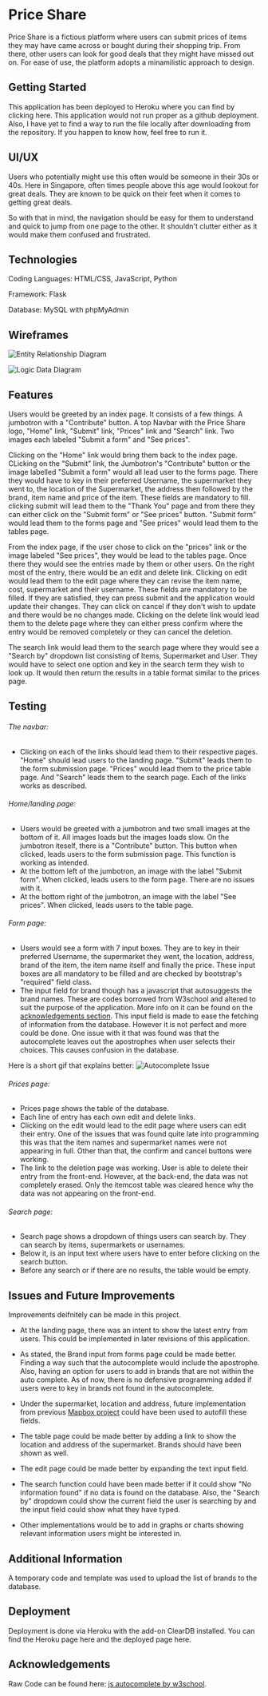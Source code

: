 # Price Share
Price Share is a fictious platform where users can submit prices of items they may have came across or bought during their shopping trip. From there, other users can look for good deals that they might have missed out on. For ease of use, the platform adopts a minamilistic approach to design. 

## Getting Started

This application has been deployed to Heroku where you can find by clicking here. This application would not run proper as a github deployment. Also, I have yet to find a way to run the file locally after downloading from the repository. If you happen to know how, feel free to run it. 

## UI/UX

Users who potentially might use this often would be someone in their 30s or 40s. Here in Singapore, often times people above this age would lookout for great deals. They are known to be quick on their feet when it comes to getting great deals. 

So with that in mind, the navigation should be easy for them to understand and quick to jump from one page to the other. It shouldn't clutter either as it would make them confused and frustrated.

## Technologies

Coding Languages: HTML/CSS, JavaScript, Python

Framework: Flask

Database: MySQL with phpMyAdmin

## Wireframes

![Entity Relationship Diagram](https://github.com/muhdarifrawi/supermarket-price-sharing/blob/master/wireframes/Project%203%20ER%20Diagram.png)

![Logic Data Diagram](https://github.com/muhdarifrawi/supermarket-price-sharing/blob/master/wireframes/Project%203%20Logic%20Diagram.png)

## Features

Users would be greeted by an index page. It consists of a few things. A jumbotron with a "Contribute" button. A top Navbar with the Price Share logo, "Home" link, "Submit" link, "Prices" link and "Search" link. Two images each labeled "Submit a form" and "See prices". 

Clicking on the "Home" link would bring them back to the index page. CLicking on the "Submit" link, the Jumbotron's "Contribute" button or the image labelled "Submit a form" would all lead user to the forms page. There they would have to key in their preferred Username, the supermarket they went to, the location of the Supermarket, the address then followed by the brand, item name and price of the item. These fields are mandatory to fill. clicking submit will lead them to the "Thank You" page and from there they can either click on the "Submit form" or "See prices" button. "Submit form" would lead them to the forms page and "See prices" would lead them to the tables page.

From the index page, if the user chose to click on the "prices" link or the image labeled "See prices", they would be lead to the tables page. Once there they would see the entries made by them or other users. On the right most of the entry, there would be an edit and delete link. Clicking on edit would lead them to the edit page where they can revise the item name, cost, supermarket and their username. These fields are mandatory to be filled. If they are satisfied, they can press submit and the application would update their changes. They can click on cancel if they don't wish to update and there would be no changes made. Clicking on the delete link would lead them to the delete page where they can either press confirm where the entry would be removed completely or they can cancel the deletion. 

The search link would lead them to the search page where they would see a "Search by" dropdown list consisting of Items, Supermarket and User. They would have to select one option and key in the search term they wish to look up. It would then return the results in a table format similar to the prices page.

## Testing

###### The navbar:
- Clicking on each of the links should lead them to their respective pages. "Home" should lead users to the landing page. "Submit" leads them to the form submission page. "Prices" would lead them to the price table page. And "Search" leads them to the search page. Each of the links works as described. 

###### Home/landing page: 
- Users would be greeted with a jumbotron and two small images at the bottom of it. All images loads but the images loads slow. On the jumbotron iteself, there is a "Contribute" button. This button when clicked, leads users to the form submission page. This function is working as intended. 
- At the bottom left of the jumbotron, an image with the label "Submit form". When clicked, leads users to the form page. There are no issues with it. 
- At the bottom right of the jumbotron, an image with the label "See prices". When clicked, leads users to the table page. 

###### Form page: 
- Users would see a form with 7 input boxes. They are to key in their preferred Username, the supermarket they went, the location, address, brand of the item, the item name itself and finally the price. These input boxes are all mandatory to be filled and are checked by bootstrap's "required" field class. 
 - The input field for brand though has a javascript that autosuggests the brand names. These are codes borrowed from W3school and altered to suit the purpose of the application. More info on it can be found on the [acknowledgements section](https://github.com/muhdarifrawi/supermarket-price-sharing/blob/master/README.md#acknowledgements). This input field is made to ease the fetching of information from the database. However it is not perfect and more could be done. One issue with it that was found was that the autocomplete leaves out the apostrophes when user selects their choices. This causes confusion in the database. 
 
 Here is a short gif that explains better:
 ![Autocomplete Issue](https://github.com/muhdarifrawi/supermarket-price-sharing/blob/master/wireframes/videos/Autocomplete%20Issues.gif)
 
 ###### Prices page: 
 - Prices page shows the table of the database. 
 - Each line of entry has each own edit and delete links. 
 - Clicking on the edit would lead to the edit page where users can edit their entry. One of the issues that was found quite late into programming this was that the item names and supermarket names were not appearing in full. Other than that, the confirm and cancel buttons were working. 
 - The link to the deletion page was working. User is able to delete their entry from the front-end. However, at the back-end, the data was not completely erased. Only the itemcost table was cleared hence why the data was not appearing on the front-end. 
 
 ###### Search page: 
 - Search page shows a dropdown of things users can search by. They can search by items, supermarkets or usernames. 
 - Below it, is an input text where users have to enter before clicking on the search button. 
 - Before any search or if there are no results, the table would be empty. 
 
 ## Issues and Future Improvements
 
 Improvements deifnitely can be made in this project. 
 
 - At the landing page, there was an intent to show the latest entry from users. This could be implemented in later revisions of this application. 
 
 - As stated, the Brand input from forms page could be made better. Finding a way such that the autocomplete would include the apostrophe. Also, having an option for users to add in brands that are not within the auto complete. As of now, there is no defensive programming added if users were to key in brands not found in the autocomplete. 
 
 - Under the supermarket, location and address, future implementation from previous [Mapbox project](https://github.com/muhdarifrawi/foursquare_mapboxgl) could have been used to autofill these fields.
 
 - The table page could be made better by adding a link to show the location and address of the supermarket. Brands should have been shown as well. 
 
 - The edit page could be made better by expanding the text input field. 
 
 - The search function could have been made better if it could show "No information found" if no data is found on the database. Also, the "Search by" dropdown could show the current field the user is searching by and the input field could show what they have typed. 

 - Other implementations would be to add in graphs or charts showing relevant information users might be interested in. 
 
 ## Additional Information
 
 A temporary code and template was used to upload the list of brands to the database.
 
 
 ## Deployment
 
 Deployment is done via Heroku with the add-on ClearDB installed. You can find the Heroku page here and the deployed page here. 
 
 ## Acknowledgements
 
 Raw Code can be found here:
  [js autocomplete by w3school](https://www.w3schools.com/howto/howto_js_autocomplete.asp). 
